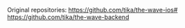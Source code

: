 Original repositories: https://github.com/tika/the-wave-ios# https://github.com/tika/the-wave-backend
